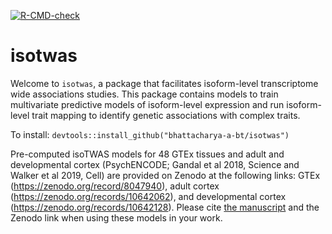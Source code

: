 <!-- badges: start -->
[![R-CMD-check](https://github.com/bhattacharya-a-bt/isotwas/actions/workflows/R-CMD-check.yaml/badge.svg)](https://github.com/bhattacharya-a-bt/isotwas/actions/workflows/R-CMD-check.yaml)
<!-- badges: end -->

# isotwas

Welcome to `isotwas`, a package that facilitates isoform-level transcriptome wide associations studies. This package contains models to train multivariate predictive models of isoform-level expression and run isoform-level trait mapping to identify genetic associations with complex traits.

To install: `devtools::install_github("bhattacharya-a-bt/isotwas")`

Pre-computed isoTWAS models for 48 GTEx tissues and adult and developmental 
cortex (PsychENCODE; Gandal et al 2018, Science and
Walker et al 2019, Cell) are provided on Zenodo at the following
links: GTEx (https://zenodo.org/record/8047940), adult cortex (https://zenodo.org/records/10642062),
and developmental cortex (https://zenodo.org/records/10642128). 
Please cite [the manuscript](https://www.nature.com/articles/s41588-023-01560-2) and the Zenodo link when using these models in your work.

